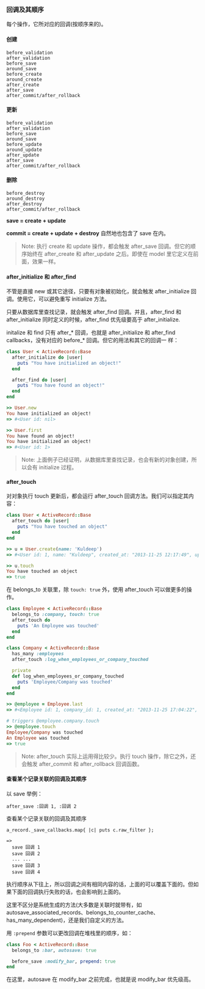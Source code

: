 ### 回调及其顺序

每个操作，它所对应的回调(按顺序来的)。

#### 创建

```
before_validation
after_validation
before_save
around_save
before_create
around_create
after_create
after_save
after_commit/after_rollback
```

#### 更新

```
before_validation
after_validation
before_save
around_save
before_update
around_update
after_update
after_save
after_commit/after_rollback
```

#### 删除

```
before_destroy
around_destroy
after_destroy
after_commit/after_rollback
```

**save = create + update**

**commit = create + update + destroy** 自然地也包含了 save 在内。

> Note: 执行 create 和 update 操作，都会触发 after_save 回调。但它的顺序始终在 after_create 和 after_update 之后。即使在 model 里它定义在前面，效果一样。

#### after_initialize 和 after_find

不管是直接 new 或其它途径，只要有对象被初始化，就会触发 after_initialize 回调。使用它，可以避免重写 initialize 方法。

只要从数据库里查找记录，就会触发 after_find 回调。并且，after_find 和 after_initialize 同时定义的时候，after_find 优先级要高于 after_initialize.

initalize 和 find 只有 after_* 回调，也就是 after_initialize 和 after_find callbacks，没有对应的 before_* 回调。但它的用法和其它的回调一 样：

```ruby
class User < ActiveRecord::Base
  after_initialize do |user|
    puts "You have initialized an object!"
  end

  after_find do |user|
    puts "You have found an object!"
  end
end

>> User.new
You have initialized an object!
=> #<User id: nil>

>> User.first
You have found an object!
You have initialized an object!
=> #<User id: 1>
```

> Note: 上面例子已经证明，从数据库里查找记录，也会有新的对象创建，所以会有 initialize 过程。

#### after_touch

对对象执行 touch 更新后，都会运行 after_touch 回调方法。我们可以指定其内容：

```ruby
class User < ActiveRecord::Base
  after_touch do |user|
    puts "You have touched an object"
  end
end

>> u = User.create(name: 'Kuldeep')
=> #<User id: 1, name: "Kuldeep", created_at: "2013-11-25 12:17:49", updated_at: "2013-11-25 12:17:49">

>> u.touch
You have touched an object
=> true
```

在 belongs_to 关联里，除 `touch: true` 外，使用 after_touch 可以做更多的操作。

```ruby
class Employee < ActiveRecord::Base
  belongs_to :company, touch: true
  after_touch do
    puts 'An Employee was touched'
  end
end

class Company < ActiveRecord::Base
  has_many :employees
  after_touch :log_when_employees_or_company_touched

  private
  def log_when_employees_or_company_touched
    puts 'Employee/Company was touched'
  end
end

>> @employee = Employee.last
=> #<Employee id: 1, company_id: 1, created_at: "2013-11-25 17:04:22", updated_at: "2013-11-25 17:05:05">

# triggers @employee.company.touch
>> @employee.touch
Employee/Company was touched
An Employee was touched
=> true
```

> Note: after_touch 实际上运用得比较少。执行 touch 操作，除它之外，还会触发 after_commit 和 after_rollback 回调函数。

#### 查看某个记录关联的回调及其顺序

以 save 举例：

```
after_save :回调 1, :回调 2
```

查看某个记录关联的回调及其顺序

```
a_record._save_callbacks.map{ |c| puts c.raw_filter };

=>
  save 回调 1
  save 回调 2
  ... ...
  save 回调 3
  save 回调 4
```

执行顺序从下往上，所以回调之间有相同内容的话，上面的可以覆盖下面的。但如果下面的回调执行失败的话，也会影响到上面的。

这里不区分是系统生成的方法(大多数是关联时就带有，如 autosave_associated_records、belongs_to_counter_cache、has_many_dependent)，还是我们自定义的方法。

用 `:prepend` 参数可以更改回调在堆栈里的顺序，如：

```ruby
class Foo < ActiveRecord::Base
  belongs_to :bar, autosave: true

  before_save :modify_bar, prepend: true
end
```

在这里，autosave 在 modify_bar 之前完成，也就是说 modify_bar 优先级高。
